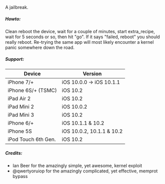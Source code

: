 A jailbreak.

##### Howto:

Clean reboot the device, wait for a couple of minutes, start extra_recipe, wait for 5 seconds or so, then hit "go".
If it says "failed, reboot" you should really reboot.  Re-trying the same app will most likely encounter a kernel panic somewhere down the road.

##### Support:

| Device | Version |
|---------|----------|
| iPhone 7/+ | iOS 10.0.0 -> iOS 10.1.1 |
| iPhone 6S/+ (TSMC) | iOS 10.2 |
| iPad Air 2 | iOS 10.2 |
| iPad Mini 2 | iOS 10.0.2 |
| iPad Mini 3 | iOS 10.2 |
| iPhone 6/+ | iOS 10.1.1 & 10.2 |
| iPhone 5S | iOS 10.0.2, 10.1.1 & 10.2 |
| iPod Touch 6th Gen. | iOS 10.2 |

##### Credits:

* Ian Beer for the amazingly simple, yet awesome, kernel exploit
* @qwertyoruiop for the amazingly complicated, yet effective, memprot bypass
